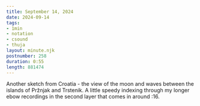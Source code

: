 ```yaml
---
title: September 14, 2024
date: 2024-09-14
tags:
- 1min
- notation
- csound
- thuja
layout: minute.njk
postnumber: 258
duration: 0:55
length: 881474
---
```

Another sketch from Croatia - the view of the moon and waves between the islands of Pržnjak and Trstenik. A little speedy indexing through my longer ebow recordings in the second layer that comes in around :16. 